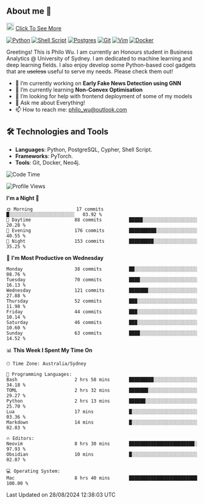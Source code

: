 ## About me 🤗

<a href="#"><img src="https://media.giphy.com/media/hvRJCLFzcasrR4ia7z/giphy.gif" width="20px" height="20px"></a> [Click To See More](https://codeboyphilo.github.io)

[![Python](https://img.shields.io/badge/python-3670A0?style=for-the-badge&logo=python&logoColor=ffdd54)](#)
[![Shell Script](https://img.shields.io/badge/shell_script-%23121011.svg?style=for-the-badge&logo=gnu-bash&logoColor=white)](#)
[![Postgres](https://img.shields.io/badge/postgres-%23316192.svg?style=for-the-badge&logo=postgresql&logoColor=white)](#)
[![Git](https://img.shields.io/badge/git-%23F05033.svg?style=for-the-badge&logo=git&logoColor=white)](#)
[![Vim](https://img.shields.io/badge/VIM-%2311AB00.svg?style=for-the-badge&logo=vim&logoColor=white)](#)
[![Docker](https://img.shields.io/badge/docker-%230db7ed.svg?style=for-the-badge&logo=docker&logoColor=white)](#)

Greetings! This is Philo Wu. I am currently an Honours student in Business Analytics \@ University of Sydney. I am dedicated to machine learning and deep learning fields. I also enjoy develop some Python-based cool gadgets that are ~~useless~~ useful to serve my needs. Please check them out!

- 🔭 I’m currently working on **Early Fake News Detection using GNN**
- 🌱 I’m currently learning **Non-Convex Optimisation**
- 🤔 I’m looking for help with frontend deployment of some of my models
- 💬 Ask me about Everything!
- 📫 How to reach me: philo_wu@outlook.com

## 🛠 Technologies and Tools
- **Languages**: Python, PostgreSQL, Cypher, Shell Script.
- **Frameworks**: PyTorch.
- **Tools**: Git, Docker, Neo4j.

<!--START_SECTION:waka-->
![Code Time](http://img.shields.io/badge/Code%20Time-411%20hrs%2044%20mins-blue)

![Profile Views](http://img.shields.io/badge/Profile%20Views-0-blue)

**I'm a Night 🦉** 

```text
🌞 Morning                17 commits          █░░░░░░░░░░░░░░░░░░░░░░░░   03.92 % 
🌆 Daytime                88 commits          █████░░░░░░░░░░░░░░░░░░░░   20.28 % 
🌃 Evening                176 commits         ██████████░░░░░░░░░░░░░░░   40.55 % 
🌙 Night                  153 commits         █████████░░░░░░░░░░░░░░░░   35.25 % 
```
📅 **I'm Most Productive on Wednesday** 

```text
Monday                   38 commits          ██░░░░░░░░░░░░░░░░░░░░░░░   08.76 % 
Tuesday                  70 commits          ████░░░░░░░░░░░░░░░░░░░░░   16.13 % 
Wednesday                121 commits         ███████░░░░░░░░░░░░░░░░░░   27.88 % 
Thursday                 52 commits          ███░░░░░░░░░░░░░░░░░░░░░░   11.98 % 
Friday                   44 commits          ███░░░░░░░░░░░░░░░░░░░░░░   10.14 % 
Saturday                 46 commits          ███░░░░░░░░░░░░░░░░░░░░░░   10.60 % 
Sunday                   63 commits          ████░░░░░░░░░░░░░░░░░░░░░   14.52 % 
```


📊 **This Week I Spent My Time On** 

```text
🕑︎ Time Zone: Australia/Sydney

💬 Programming Languages: 
Bash                     2 hrs 58 mins       █████████░░░░░░░░░░░░░░░░   34.18 % 
TOML                     2 hrs 32 mins       ███████░░░░░░░░░░░░░░░░░░   29.27 % 
Python                   2 hrs 13 mins       ██████░░░░░░░░░░░░░░░░░░░   25.70 % 
Lua                      17 mins             █░░░░░░░░░░░░░░░░░░░░░░░░   03.36 % 
Markdown                 14 mins             █░░░░░░░░░░░░░░░░░░░░░░░░   02.83 % 

🔥 Editors: 
Neovim                   8 hrs 30 mins       ████████████████████████░   97.93 % 
Obsidian                 10 mins             █░░░░░░░░░░░░░░░░░░░░░░░░   02.07 % 

💻 Operating System: 
Mac                      8 hrs 40 mins       █████████████████████████   100.00 % 
```


 Last Updated on 28/08/2024 12:38:03 UTC
<!--END_SECTION:waka-->

